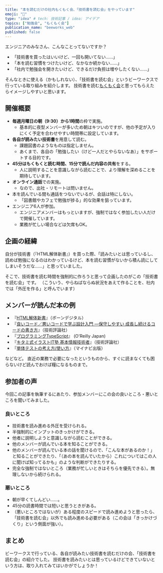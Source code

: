 ```yaml
---
title: "本を読むだけの社内もくもく会、「技術書を読む会」をやっています"
emoji: "📖"
type: "idea" # tech: 技術記事 / idea: アイデア
topics: ["勉強会", "もくもく会"]
publication_name: "beeworks_web"
published: false
---
```



エンジニアのみなさん、こんなことってないですか？

- 「技術書を買ったはいいけど、一回も開いてない……」
- 「本を読む習慣をつけたいけど、なかなか続かない……」
- 「社内で勉強会を開きたいけど、できるだけ負担は増やしたくない……」

そんなときに使える（かもしれない）、「技術書を読む会」というビーワークスで行っている取り組みを紹介します。
技術書を読む[もくもく会](https://ja.wikipedia.org/wiki/%E3%82%82%E3%81%8F%E3%82%82%E3%81%8F%E4%BC%9A_(%E9%9B%86%E4%BC%9A))と思ってもらえたらイメージしやすいと思います。

## 開催概要

- **毎週月曜日の朝（9:30）から1時間**の枠で実施。
  - 基本的に夜型メンバーが多いため朝はキツいのですが、他の予定が入りにくく予定を合わせやすい時間帯に設定しています。
- **各自が読みたい技術書**を用意して読む。
  - 課題図書のようなものは指定しません。
  - あくまで、各自の「勉強したい（けど一人だとやらないなあ）」をサポートする目的です。
- **45分はもくもくと読む時間、15分で読んだ内容の共有**をする。
  - 人に説明することを意識しながら読むことで、より理解を深めることを期待しています。
- **オンライン通話**での実施。
  - なので、出社・リモートは問いません。
- 本を読んでいる間も通話をつないでいるが、会話は特にしない。
  - 「図書館やカフェで勉強が捗る」的な効果を狙っています。
- エンジニア6人が参加。
  - エンジニアメンバーはもっといますが、強制ではなく参加したい人だけで開催しています。
  - 業務が忙しい場合などは欠席もOK。

## 企画の経緯

自分が技術書（『HTML解体新書』）を買った際、「読みたいとは思っているし、読めば勉強になるのはわかっているけど、本を読む習慣がないから積ん読にしてしまいそうだな……」と思っていました。

そこで、技術書を読む時間を強制的に作ろうと思って企画したのがこの「技術書を読む会」です。
（こういう、やらねばならぬ状況をあえて作ることを、社内では「外圧を作る」と呼んでいます）

## メンバーが読んだ本の例

- 『[HTML解体新書](https://www.borndigital.co.jp/book/25999.html)』（ボーンデジタル）
- 『[良いコード／悪いコードで学ぶ設計入門 ―保守しやすい 成長し続けるコードの書き方](https://gihyo.jp/book/2022/978-4-297-12783-1)』（技術評論社）
- 『[プログラミングTypeScript](https://www.oreilly.co.jp/books/9784873119045/)』 (O'Reilly Japan)
- 『[キタミ式イラストIT塾 基本情報技術者](https://gihyo.jp/book/2021/978-4-297-12451-9)』（技術評論社）
- 『[単体テストの考え方/使い方](https://book.mynavi.jp/ec/products/detail/id=134252)』（マイナビ出版）

などなど。
直近の業務で必要になったというものから、すぐに読まなくても困らないけど読んでおけば糧になるものまで。

## 参加者の声

今回この記事を執筆するにあたり、参加メンバーにこの会の良いところ・悪いところを聞いてみました。

### 良いところ

- 技術書を読み進める外圧を受けられる。
- 半強制的にインプットのきっかけができる。
- 他者に説明しようと意識しながら読むことができる。
- 他のメンバーが読んでいる本を知ることができる。
- 他のメンバーが読んでいる本の話を聞けるので、「こんな本があるのか！」と知ることができたり、「（あの本を読んでいたから）これについてはこの人に聞けば知ってるかも」のような判断ができたりする。
- 完全な強制ではないところ（業務が忙しいときはそちらを優先できる）。無理しないから続けられる。

### 悪いところ

- 朝が早くてしんどい……。
- 45分の読書時間では短いと思うときがある。
- （悪いところではないが）ある程度のスピードで読み進めようと思ったら、「技術書を読む会」以外でも読み進める必要がある（この会は「きっかけづくり」という側面が強い）。

## まとめ

ビーワークスで行っている、各自が読みたい技術書を読むだけの会、「技術書を読む会」の紹介でした。
技術書を読みたいとは思っているけどできていないという方は、取り入れてみてはいかがでしょうか！

